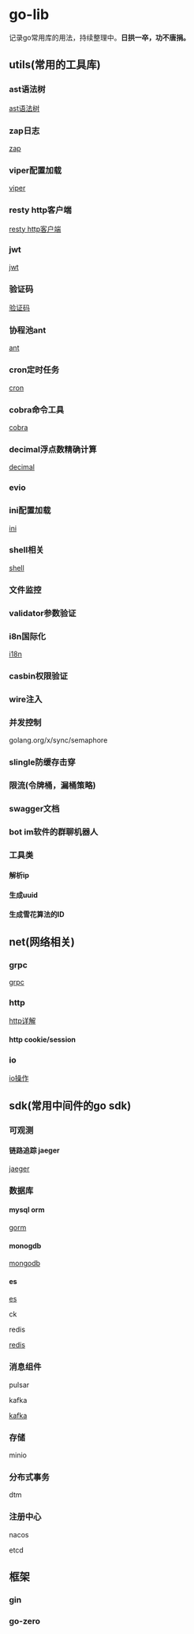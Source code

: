 # go-lib

记录go常用库的用法，持续整理中。**日拱一卒，功不唐捐。**

## utils(常用的工具库)

### ast语法树

[ast语法树](https://github.com/luxun9527/go-lib/tree/master/utils/ast)

### zap日志

[zap](https://github.com/luxun9527/go-lib/tree/master/utils/zap)

### viper配置加载

[viper](https://github.com/luxun9527/go-lib/tree/master/utils/viper)

### resty http客户端

[resty http客户端](https://github.com/luxun9527/go-lib/tree/master/utils/resty)

### jwt

[jwt](https://github.com/luxun9527/go-lib/tree/master/utils/jwt)

### 验证码

[验证码](https://github.com/luxun9527/go-lib/tree/master/utils/captcha)

### 协程池ant

[ant](https://github.com/luxun9527/go-lib/blob/master/utils/ants/main.go)

### cron定时任务

[cron](https://github.com/luxun9527/go-lib/blob/master/utils/cron/cron_test.go)

### cobra命令工具

[cobra](https://github.com/luxun9527/go-lib/tree/master/utils/cobra)

### decimal浮点数精确计算

[decimal](https://github.com/luxun9527/go-lib/tree/master/utils/decimal)

### evio

### ini配置加载

[ini](https://github.com/luxun9527/go-lib/tree/master/utils/ini)

### shell相关

[shell](https://github.com/luxun9527/go-lib/tree/master/utils/shell/shelldemo)

### 文件监控

### validator参数验证

### i8n国际化

[i18n](https://github.com/luxun9527/go-lib/tree/master/utils/i18n)

### casbin权限验证

### wire注入

### 并发控制

golang.org/x/sync/semaphore

### slingle防缓存击穿

### 限流(令牌桶，漏桶策略)

### swagger文档

### bot im软件的群聊机器人



### 工具类

#### 解析ip

#### 生成uuid

#### 生成雪花算法的ID

####  



## net(网络相关)

### grpc

[grpc](https://github.com/luxun9527/go-lib/tree/master/net/grpc)

### http

[http详解](https://github.com/luxun9527/go-lib/tree/master/net/httpclient)

#### http cookie/session

### io

[io操作](https://github.com/luxun9527/go-lib/tree/master/net/io)





## sdk(常用中间件的go sdk)

### 可观测

#### 链路追踪 jaeger

[jaeger](https://github.com/luxun9527/go-lib/tree/master/sdk/jaeger)

### 数据库

#### **mysql orm**

[gorm](https://github.com/luxun9527/go-lib/tree/master/sdk/gorm)

#### monogdb

[mongodb](https://github.com/luxun9527/go-lib/tree/master/sdk/mongodb)

#### es

[es](https://github.com/luxun9527/go-lib/tree/master/sdk/es)

ck

redis

[redis](https://github.com/luxun9527/go-lib/tree/master/sdk/redis)

### 消息组件

pulsar

kafka

[kafka](https://github.com/luxun9527/go-lib/tree/master/sdk/kafka)

### 存储

minio

### 分布式事务

dtm

### 注册中心

nacos

etcd

## 框架

### gin

### go-zero 









